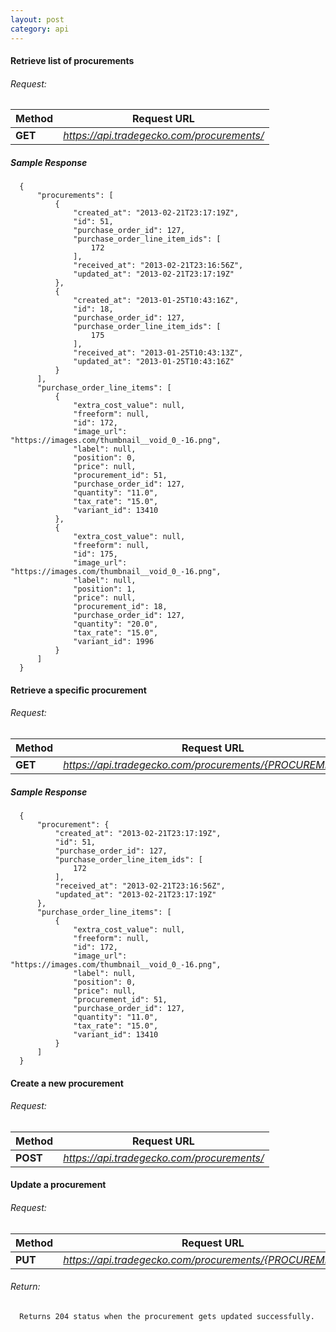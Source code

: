 ```yaml
---
layout: post
category: api
---
```


####   Retrieve list of procurements

######     Request:
Method     | Request URL   
-----------| ------------- 
**GET**    | *https://api.tradegecko.com/procurements/*

##### Sample Response

      {
          "procurements": [
              {
                  "created_at": "2013-02-21T23:17:19Z",
                  "id": 51,
                  "purchase_order_id": 127,
                  "purchase_order_line_item_ids": [
                      172
                  ],
                  "received_at": "2013-02-21T23:16:56Z",
                  "updated_at": "2013-02-21T23:17:19Z"
              },
              {
                  "created_at": "2013-01-25T10:43:16Z",
                  "id": 18,
                  "purchase_order_id": 127,
                  "purchase_order_line_item_ids": [
                      175
                  ],
                  "received_at": "2013-01-25T10:43:13Z",
                  "updated_at": "2013-01-25T10:43:16Z"
              }
          ],
          "purchase_order_line_items": [
              {
                  "extra_cost_value": null,
                  "freeform": null,
                  "id": 172,
                  "image_url": "https://images.com/thumbnail__void_0_-16.png",
                  "label": null,
                  "position": 0,
                  "price": null,
                  "procurement_id": 51,
                  "purchase_order_id": 127,
                  "quantity": "11.0",
                  "tax_rate": "15.0",
                  "variant_id": 13410
              },
              {
                  "extra_cost_value": null,
                  "freeform": null,
                  "id": 175,
                  "image_url": "https://images.com/thumbnail__void_0_-16.png",
                  "label": null,
                  "position": 1,
                  "price": null,
                  "procurement_id": 18,
                  "purchase_order_id": 127,
                  "quantity": "20.0",
                  "tax_rate": "15.0",
                  "variant_id": 1996
              }
          ]
      }

####   Retrieve a specific procurement

######     Request:
Method     | Request URL   
-----------| ------------- 
**GET**    | *https://api.tradegecko.com/procurements/{PROCUREMENT_ID}*

##### Sample Response

      {
          "procurement": {
              "created_at": "2013-02-21T23:17:19Z",
              "id": 51,
              "purchase_order_id": 127,
              "purchase_order_line_item_ids": [
                  172
              ],
              "received_at": "2013-02-21T23:16:56Z",
              "updated_at": "2013-02-21T23:17:19Z"
          },
          "purchase_order_line_items": [
              {
                  "extra_cost_value": null,
                  "freeform": null,
                  "id": 172,
                  "image_url": "https://images.com/thumbnail__void_0_-16.png",
                  "label": null,
                  "position": 0,
                  "price": null,
                  "procurement_id": 51,
                  "purchase_order_id": 127,
                  "quantity": "11.0",
                  "tax_rate": "15.0",
                  "variant_id": 13410
              }
          ]
      }

####   Create a new procurement

######     Request:
Method     | Request URL   
-----------| ------------- 
**POST**   | *https://api.tradegecko.com/procurements/*

####   Update a procurement

######     Request:
Method     | Request URL   
-----------| ------------- 
**PUT**    | *https://api.tradegecko.com/procurements/{PROCUREMENT_ID}*

###### Return:
      Returns 204 status when the procurement gets updated successfully. 
